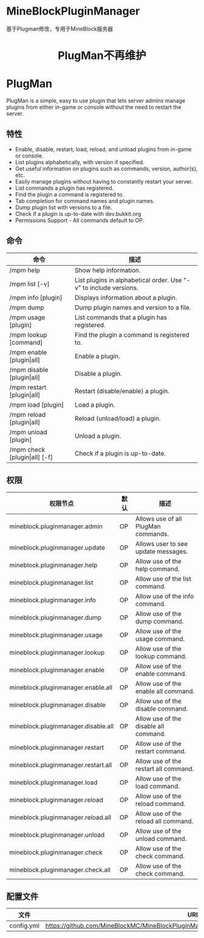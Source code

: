 # MineBlockPluginManager
基于Plugman修改，专用于MineBlock服务器

<h1 align="center">PlugMan不再维护</h1>

# PlugMan

PlugMan is a simple, easy to use plugin that lets server admins manage plugins from either in-game or console without the need to restart the server.

## 特性
* Enable, disable, restart, load, reload, and unload plugins from in-game or console.
* List plugins alphabetically, with version if specified.
* Get useful information on plugins such as commands, version, author(s), etc.
* Easily manage plugins without having to constantly restart your server.
* List commands a plugin has registered.
* Find the plugin a command is registered to.
* Tab completion for command names and plugin names.
* Dump plugin list with versions to a file.
* Check if a plugin is up-to-date with dev.bukkit.org
* Permissions Support - All commands default to OP.

## 命令
| 命令 | 描述 |
| --------------- | ---------------- |
| /mpm help | Show help information. |
| /mpm list [-v] | List plugins in alphabetical order. Use "-v" to include versions. |
| /mpm info [plugin] | Displays information about a plugin. |
| /mpm dump | Dump plugin names and version to a file. |
| /mpm usage [plugin] | List commands that a plugin has registered. |
| /mpm lookup [command] | Find the plugin a command is registered to. |
| /mpm enable [plugin&#124;all] | Enable a plugin. |
| /mpm disable [plugin&#124;all] | Disable a plugin. |
| /mpm restart [plugin&#124;all] | Restart (disable/enable) a plugin. |
| /mpm load [plugin] | Load a plugin. |
| /mpm reload [plugin&#124;all] | Reload (unload/load) a plugin. |
| /mpm unload [plugin] | Unload a plugin. |
| /mpm check [plugin&#124;all] [-f] | Check if a plugin is up-to-date. |

## 权限
| 权限节点 | 默认 | 描述 |
| ------------------------- | ---------- | ---------------- |
| mineblock.pluginmanager.admin | OP | Allows use of all PlugMan commands. |
| mineblock.pluginmanager.update | OP | Allows user to see update messages. |
| mineblock.pluginmanager.help | OP | Allow use of the help command. |
| mineblock.pluginmanager.list | OP | Allow use of the list command. |
| mineblock.pluginmanager.info | OP | Allow use of the info command. |
| mineblock.pluginmanager.dump | OP | Allow use of the dump command. |
| mineblock.pluginmanager.usage | OP | Allow use of the usage command. |
| mineblock.pluginmanager.lookup | OP | Allow use of the lookup command. |
| mineblock.pluginmanager.enable | OP | Allow use of the enable command. |
| mineblock.pluginmanager.enable.all | OP | Allow use of the enable all command. |
| mineblock.pluginmanager.disable | OP | Allow use of the disable command. |
| mineblock.pluginmanager.disable.all | OP | Allow use of the disable all command. |
| mineblock.pluginmanager.restart | OP | Allow use of the restart command. |
| mineblock.pluginmanager.restart.all | OP | Allow use of the restart all command. |
| mineblock.pluginmanager.load | OP | Allow use of the load command. |
| mineblock.pluginmanager.reload | OP | Allow use of the reload command. |
| mineblock.pluginmanager.reload.all | OP | Allow use of the reload all command. |
| mineblock.pluginmanager.unload | OP | Allow use of the unload command. |
| mineblock.pluginmanager.check | OP | Allow use of the check command. |
| mineblock.pluginmanager.check.all | OP | Allow use of the check command. |

## 配置文件
| 文件 | URL |
| ----- | ------- |
| config.yml | https://github.com/MineBlockMC/MineBlockPluginManager/blob/master/src/main/resources/config.yml |
